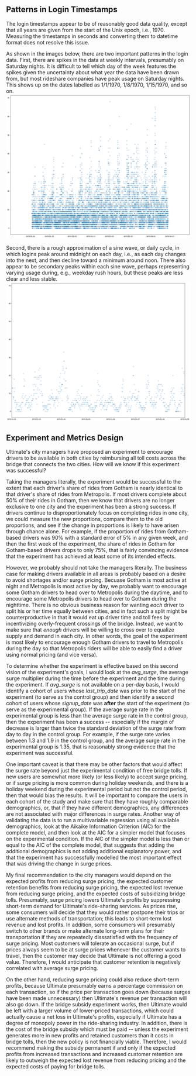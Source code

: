 ## Patterns in Login Timestamps

The login timestamps appear to be of reasonably good data quality, except that all years are given from the start of the Unix epoch, i.e., 1970. Measuring the timestamps in seconds and converting them to datetime format does not resolve this issue.

As shown in the images below, there are two important patterns in the login data. First, there are spikes in the data at weekly intervals, presumably on Saturday nights. It is difficult to tell which day of the week features the spikes given the uncertainty about what year the data have been drawn from, but most rideshare companies have peak usage on Saturday nights. This shows up on the dates labelled as 1/1/1970, 1/8/1970, 1/15/1970, and so on.
![](https://github.com/JGreenLowe/Springboard-Exercises/blob/master/ultimate/weekly_usage_patterns.png)

Second, there is a rough approximation of a sine wave, or daily cycle, in which logins peak around midnight on each day, i.e., as each day changes into the next, and then decline toward a minimum around noon. There also appear to be secondary peaks within each sine wave, perhaps representing varying usage during, e.g., weekday rush hours, but these peaks are less clear and less stable.
![](https://github.com/JGreenLowe/Springboard-Exercises/blob/master/ultimate/daily_usage_patterns.png)

## Experiment and Metrics Design

Ultimate's city managers have proposed an experiment to encourage drivers to be available in both cities by reimbursing all toll costs across the bridge that connects the two cities. How will we know if this experiment was successful?

Taking the managers literally, the experiment would be successful to the extent that each driver's share of rides from Gotham is nearly identical to that driver's share of rides from Metropolis. If most drivers complete about 50% of their rides in Gotham, then we know that drivers are no longer exclusive to one city and the experiment has been a strong success. If drivers continue to disproportionately focus on completing rides in one city, we could measure the new proportions, compare them to the old proportions, and see if the change in proportions is likely to have arisen through chance alone. For example, if the proportion of rides from Gotham-based drivers was 90% with a standard error of 5% in any given week, and then the first week of the experiment, the share of rides in Gotham for Gotham-based drivers drops to only 75%, that is fairly convincing evidence that the experiment has achieved at least some of its intended effects.

However, we probably should not take the managers literally. The business case for making drivers available in all areas is probably based on a desire to avoid shortages and/or surge pricing. Becuase Gotham is most active at night and Metropolis is most active by day, we probably want to encourage some Gotham drivers to head over to Metropolis during the daytime, and to encourage some Metropolis drivers to head over to Gotham during the nighttime. There is no obvious business reason for wanting *each* driver to split his or her time equally between cities, and in fact such a split might be counterproductive in that it would eat up driver time and toll fees by incentivizing overly-frequent crossings of the bridge. Instead, we want to make sure that *enough* drivers will be willing to cross over to equalize supply and demand in each city. In other words, the goal of the experiment is most likely to encourage enough Gotham drivers to travel to Metropolis during the day so that Metropolis riders will be able to easily find a driver using normal pricing (and vice versa).

To determine whether the experiment is effective based on this second vision of the experiment's goals, I would look at the *avg_surge*, the average surge multiplier during the time before the experiment and the time during the experiment. If *avg_surge* is not available on a per-day basis, I would identify a cohort of users whose *last_trip_date* was prior to the start of the experiment (to serve as the control group) and then identify a second cohort of users whose *signup_date* was **after** the start of the experiment (to serve as the experimental group). If the average surge rate in the experimental group is less than the average surge rate in the control group, then the experiment has been a success -- especially if the margin of decrease is larger than twice the standard deviation of the surge rate from day to day in the control group. For example, if the surge rate varies between 1.3 and 1.9 in the control group, and the average surge rate in the experimental group is 1.35, that is reasonably strong evidence that the experiment was successful.

One important caveat is that there may be other factors that would affect the surge rate beyond just the experimental condition of free bridge tolls. If new users are somewhat more likely (or less likely) to accept surge pricing, or if surge pricing is more common during holiday weekends, and there is a holiday weekend during the experimental period but not the control period, then that would bias the results. It will be important to compare the users in each cohort of the study and make sure that they have roughly comparable demographics, or, that if they have different demographics, any differences are not associated with major differences in surge rates. Another way of validating the data is to run a multivariable regression using all available demographics, look at the Aikaike Information Criterion (AIC) for the complete model, and then look at the AIC for a simpler model that focuses on the experimental condition. If the AIC of the simpler model is less than or equal to the AIC of the complete model, that suggests that adding the additional demographics is not adding additional explanatory power, and that the experiment has successfully modelled the most important effect that was driving the change in surge prices.

My final recommendation to the city managers would depend on the expected profits from reducing surge pricing, the expected customer retention benefits from reducing surge pricing, the expected lost revenue from reducing surge pricing, and the expected costs of subsidizing bridge tolls. Presumably, surge pricing lowers Ultimate's profits by suppressing short-term demand for Ultimate's ride-sharing services. As prices rise, some consumers will decide that they would rather postpone their trips or use alternate methods of transportation; this leads to short-term lost revenue and lost profits. In addition, some consumers will presumably switch to other brands or make alternate long-term plans for their transportation if they are repeatedly disssatisfied with the frequency of surge pricing. Most customers will tolerate an occasional surge, but if prices always seem to be at surge prices whenever the customer wants to travel, then the customer may decide that Ultimate is not offering a good value. Therefore, I would anticipate that customer retention is negatively correlated with average surge pricing. 

On the other hand, reducing surge pricing could also reduce short-term profits, because Ultimate presumably earns a percentage commission on each transaction, so if the price per transaction goes down (because surges have been made unnecessary) then Ultimate's revenue per transaction will also go down. If the bridge subsidy experiment works, then Ultimate would be left with a larger volume of lower-priced transactions, which could actually cause a net loss in Ultimate's profits, especially if Ultimate has a degree of monopoly power in the ride-sharing industry. In addition, there is the cost of the bridge subsidy which must be paid -- unless the experiment generates more in new profits and retained customers than it costs in bridge tolls, then the new policy is not financially viable. Therefore, I would recommend making the subsidy permanent if and only if the expected profits from increased transactions and increased customer retention are likely to outweigh the expected lost revenue from reducing pricing and the expected costs of paying for bridge tolls.
